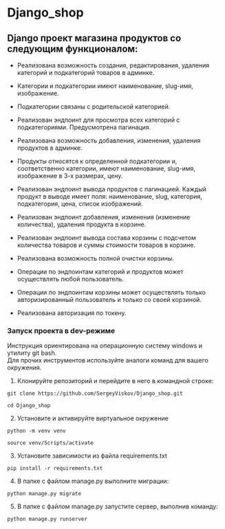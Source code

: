 # Django_shop

## Django проект магазина продуктов со следующим функционалом:
* Реализована возможность создания, редактирования, удаления категорий и подкатегорий товаров в админке.

* Категории и подкатегории имеют наименование, slug-имя, изображение.

* Подкатегории связаны с родительской категорией.

* Реализован эндпоинт для просмотра всех категорий с подкатегориями. Предусмотрена пагинация.

* Реализована возможность добавления, изменения, удаления продуктов в админке.

* Продукты относятся к определенной подкатегории и, соответственно категории, имеют наименование, slug-имя, изображение в 3-х размерах, цену.

* Реализован эндпоинт вывода продуктов с пагинацией. Каждый продукт в выводе имеет поля: наименование, slug, категория, подкатегория, цена, список изображений.

* Реализован эндпоинт добавления, изменения (изменение количества), удаления продукта в корзине.

* Реализован эндпоинт вывода состава корзины с подсчетом количества товаров и суммы стоимости товаров в корзине.

* Реализована возможность полной очистки корзины.

* Операции по эндпоинтам категорий и продуктов может осуществлять любой пользователь.

* Операции по эндпоинтам корзины может осуществлять только авторизированный пользователь и только со своей корзиной.

* Реализована авторизация по токену.

### **Запуск проекта в dev-режиме**
Инструкция ориентирована на операционную систему windows и утилиту git bash.<br/>
Для прочих инструментов используйте аналоги команд для вашего окружения.

1. Клонируйте репозиторий и перейдите в него в командной строке:

```
git clone https://github.com/SergeyViskov/Django_shop.git
```

```
cd Django_shop
```

2. Установите и активируйте виртуальное окружение
```
python -m venv venv
``` 
```
source venv/Scripts/activate
```

3. Установите зависимости из файла requirements.txt
```
pip install -r requirements.txt
```

4. В папке с файлом manage.py выполните миграции:
```
python manage.py migrate
```

5. В папке с файлом manage.py запустите сервер, выполнив команду:
```
python manage.py runserver
```
